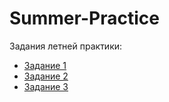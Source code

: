 # Summer-Practice
Задания летней практики:

* [Задание 1](https://github.com/PANDaO14/Summer-Practice/tree/task-1)
* [Задание 2]()
* [Задание 3]()
